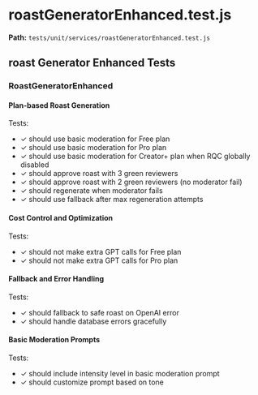 # roastGeneratorEnhanced.test.js

**Path:** `tests/unit/services/roastGeneratorEnhanced.test.js`

## roast Generator Enhanced Tests

### RoastGeneratorEnhanced

#### Plan-based Roast Generation

Tests:
- ✓ should use basic moderation for Free plan
- ✓ should use basic moderation for Pro plan
- ✓ should use basic moderation for Creator+ plan when RQC globally disabled
- ✓ should approve roast with 3 green reviewers
- ✓ should approve roast with 2 green reviewers (no moderator fail)
- ✓ should regenerate when moderator fails
- ✓ should use fallback after max regeneration attempts

#### Cost Control and Optimization

Tests:
- ✓ should not make extra GPT calls for Free plan
- ✓ should not make extra GPT calls for Pro plan

#### Fallback and Error Handling

Tests:
- ✓ should fallback to safe roast on OpenAI error
- ✓ should handle database errors gracefully

#### Basic Moderation Prompts

Tests:
- ✓ should include intensity level in basic moderation prompt
- ✓ should customize prompt based on tone

